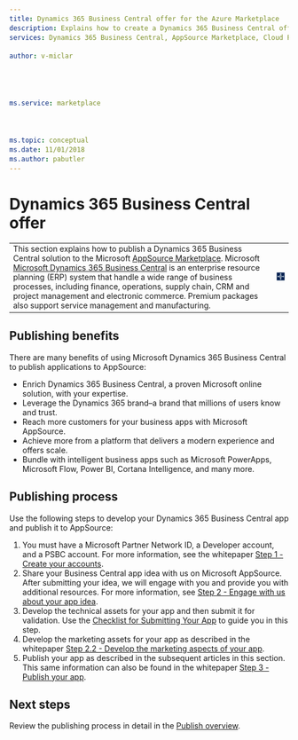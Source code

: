 ```yaml
---
title: Dynamics 365 Business Central offer for the Azure Marketplace 
description: Explains how to create a Dynamics 365 Business Central offer in the Cloud Partner Portal.
services: Dynamics 365 Business Central, AppSource Marketplace, Cloud Partner Portal, 

author: v-miclar




ms.service: marketplace



ms.topic: conceptual
ms.date: 11/01/2018
ms.author: pabutler
---
```


# Dynamics 365 Business Central offer

<table> <tr> <td>This section explains how to publish a Dynamics 365 Business Central solution to the Microsoft <a href="https://appsource.microsoft.com">AppSource Marketplace</a>. Microsoft <a href="https://dynamics.microsoft.com/business-central">Microsoft Dynamics 365 Business Central</a> is an enterprise resource planning (ERP) system that handle a wide range of business processes, including finance, operations, supply chain, CRM and project management and electronic commerce. Premium packages also support service management and manufacturing. </td> <td><img src="./media/d365-financials/dynbuscen-icon1.png"  alt="Dynamics 365 Business Central icon" /></td> </tr> </table>


## Publishing benefits

There are many benefits of using Microsoft Dynamics 365 Business Central to
publish applications to AppSource:

- Enrich Dynamics 365 Business Central, a proven Microsoft online solution, with your expertise.
- Leverage the Dynamics 365 brand–a brand that millions of users know and trust.
- Reach more customers for your business apps with Microsoft AppSource.
- Achieve more from a platform that delivers a modern experience and offers scale.
- Bundle with intelligent business apps such as Microsoft PowerApps, Microsoft Flow, Power BI, Cortana Intelligence, and many more.


## Publishing process

Use the following steps to develop your Dynamics 365 Business Central app and
publish it to AppSource:

1. You must have a Microsoft Partner Network ID, a Developer account, and a PSBC account. For more information, see the whitepaper [Step 1 - Create your accounts](https://go.microsoft.com/fwlink/?linkid=841514).
2. Share your Business Central app idea with us on Microsoft AppSource. After submitting your idea, we will engage with you and provide you with additional resources. For more information, see [Step 2 - Engage with us about your app idea](https://go.microsoft.com/fwlink/?linkid=841515).
3. Develop the technical assets for your app and then submit it for validation.  Use the [Checklist for Submitting Your App](https://docs.microsoft.com/dynamics365/business-central/dev-itpro/developer/devenv-checklist-submission) to guide you in this step.
4. Develop the marketing assets for your app as described in the whitepaper [Step 2.2 - Develop the marketing aspects of your app](https://go.microsoft.com/fwlink/?linkid=841518).
5. Publish your app as described in the subsequent articles in this section.  This same information can also be found in the whitepaper [Step 3 - Publish your app](https://go.microsoft.com/fwlink/?linkid=841517).


## Next steps

Review the publishing process in detail in the [Publish overview](./d365-finance-overview-publish-your-app.md).

